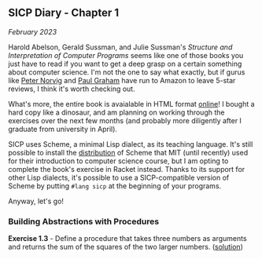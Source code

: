 ## SICP Diary - Chapter 1

_February 2023_

Harold Abelson, Gerald Sussman, and Julie Sussman's _Structure and Interpretation of Computer Programs_ seems like one of those books you just have to read if you want to get a deep grasp on a certain something about computer science. I'm not the one to say what exactly, but if gurus like [Peter Norvig](https://www.amazon.com/review/R403HR4VL71K8) and [Paul Graham](https://www.amazon.com/review/R3G05B1TQ5XGZP) have run to Amazon to leave 5-star reviews, I think it's worth checking out.

What's more, the entire book is avaialable in HTML format [online](https://mitp-content-server.mit.edu/books/content/sectbyfn/books_pres_0/6515/sicp.zip/index.html)! I bought a hard copy like a dinosaur, and am planning on working through the exercises over the next few months (and probably more diligently after I graduate from university in April).

SICP uses Scheme, a minimal Lisp dialect, as its teaching language. It's still possible to install the [distribution](https://www.gnu.org/software/mit-scheme/) of Scheme that MIT (until recently) used for their introduction to computer science course, but I am opting to complete the book's exercise in Racket instead. Thanks to its support for other Lisp dialects, it's possible to use a SICP-compatible version of Scheme by putting `#lang sicp` at the beginning of your programs.

Anyway, let's go!

### Building Abstractions with Procedures

__Exercise 1.3__ - Define a procedure that takes three numbers as arguments and returns the sum of the squares of the two larger numbers. ([solution](https://github.com/andkerr/sicp/blob/main/ch1/1_3.rkt))
